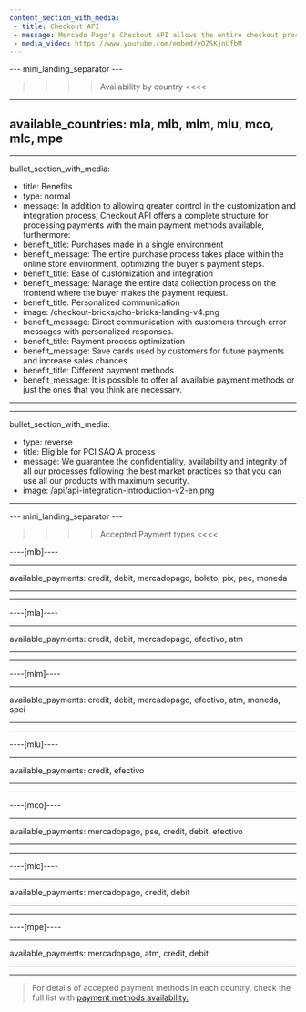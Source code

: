 ```yaml
---
content_section_with_media:
 - title: Checkout API
 - message: Mercado Pago's Checkout API allows the entire checkout process, from filling in user data to making the payment, to take place in a single environment, without the need to redirect to a page outside your store.
 - media_video: https://www.youtube.com/embed/yQZ5KjnUfbM
---
```


--- mini_landing_separator ---

>>>> Availability by country <<<<
---
available_countries: mla, mlb, mlm, mlu, mco, mlc, mpe
---
---
bullet_section_with_media:
 - title: Benefits
 - type: normal
 - message: In addition to allowing greater control in the customization and integration process, Checkout API offers a complete structure for processing payments with the main payment methods available, furthermore:
 - benefit_title: Purchases made in a single environment
 - benefit_message: The entire purchase process takes place within the online store environment, optimizing the buyer's payment steps.
 - benefit_title: Ease of customization and integration
 - benefit_message: Manage the entire data collection process on the frontend where the buyer makes the payment request.
 - benefit_title: Personalized communication
 - image: /checkout-bricks/cho-bricks-landing-v4.png
 - benefit_message: Direct communication with customers through error messages with personalized responses.
 - benefit_title: Payment process optimization
 - benefit_message: Save cards used by customers for future payments and increase sales chances.
 - benefit_title: Different payment methods
 - benefit_message: It is possible to offer all available payment methods or just the ones that you think are necessary.
---
---
bullet_section_with_media:
 - type: reverse
 - title: Eligible for PCI SAQ A process
 - message: We guarantee the confidentiality, availability and integrity of all our processes following the best market practices so that you can use all our products with maximum security.
 - image: /api/api-integration-introduction-v2-en.png
---


--- mini_landing_separator ---
>>>> Accepted Payment types <<<<

----[mlb]----

---
available_payments: credit, debit, mercadopago, boleto, pix, pec, moneda

---

------------

----[mla]---- 

---
available_payments: credit, debit, mercadopago, efectivo, atm

----
------------

----[mlm]---- 

---
available_payments: credit, debit, mercadopago, efectivo, atm, moneda, spei

----
------------

----[mlu]---- 

---
available_payments: credit, efectivo

----
------------

----[mco]---- 

---
available_payments: mercadopago, pse, credit, debit, efectivo

----
------------

----[mlc]---- 

---
available_payments: mercadopago, credit, debit

----
------------

----[mpe]---- 

---
available_payments: mercadopago, atm, credit, debit

----
------------
> For details of accepted payment methods in each country, check the full list with [payment methods availability.](/developers/en/docs/sales-processing/payment-methods)